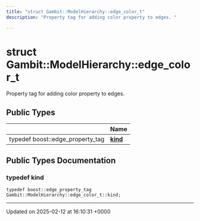 ```yaml
---
title: "struct Gambit::ModelHierarchy::edge_color_t"
description: "Property tag for adding color property to edges. "

---
```


# struct Gambit::ModelHierarchy::edge_color_t



Property tag for adding color property to edges. 

## Public Types

|                | Name           |
| -------------- | -------------- |
| typedef boost::edge_property_tag | **[kind](/documentation/code/classes/structgambit_1_1modelhierarchy_1_1edge__color__t/#typedef-kind)**  |

## Public Types Documentation

### typedef kind

```
typedef boost::edge_property_tag Gambit::ModelHierarchy::edge_color_t::kind;
```


-------------------------------

Updated on 2025-02-12 at 16:10:31 +0000
